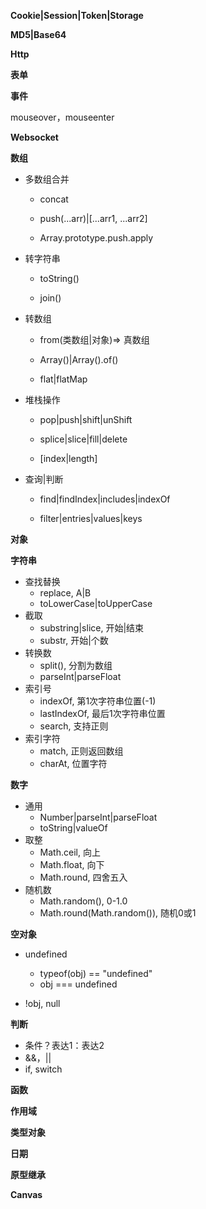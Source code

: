 **Cookie|Session|Token|Storage**

**MD5|Base64**

**Http**

**表单**

**事件**

mouseover，mouseenter

**Websocket**

**数组**

- 多数组合并
  
  - concat
  
  - push(...arr)|[...arr1, ...arr2]
  
  - Array.prototype.push.apply

- 转字符串
  
  - toString()
  
  - join()

- 转数组
  
  - from(类数组|对象)=> 真数组
  
  - Array()|Array().of()
  
  - flat|flatMap

- 堆栈操作
  
  - pop|push|shift|unShift
  
  - splice|slice|fill|delete
  
  - [index|length]

- 查询|判断
  
  - find|findIndex|includes|indexOf
  
  - filter|entries|values|keys

**对象**

**字符串**

- 查找替换
  - replace, A|B
  - toLowerCase|toUpperCase
- 截取
  - substring|slice, 开始|结束
  - substr, 开始|个数
- 转换数
  - split(), 分割为数组
  - parseInt|parseFloat
- 索引号
  - indexOf, 第1次字符串位置(-1)
  - lastIndexOf, 最后1次字符串位置
  - search, 支持正则
- 索引字符
  - match, 正则返回数组
  - charAt, 位置字符

**数字**

- 通用
  - Number|parseInt|parseFloat
  - toString|valueOf
- 取整
  - Math.ceil, 向上
  - Math.float, 向下
  - Math.round, 四舍五入
- 随机数
  - Math.random(), 0-1.0
  - Math.round(Math.random()), 随机0或1

**空对象**

- undefined
  
  - typeof(obj) == "undefined"
  - obj === undefined

- !obj, null

**判断**

- 条件？表达1：表达2
- &&，||
- if, switch

**函数**

**作用域**

**类型对象**

**日期**

**原型继承**

**Canvas**